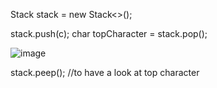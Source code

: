Stack<Character> stack = new Stack<>();

stack.push(c);
char topCharacter = stack.pop();

![image](https://github.com/user-attachments/assets/2731e039-4504-4ad5-b4cb-b60059f8776a)

stack.peep(); //to have a look at top character
